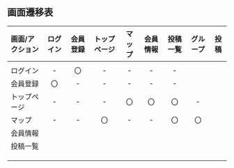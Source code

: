 ## 画面遷移表

|画面/アクション|ログイン|会員登録|トップページ|マップ|会員情報|投稿一覧|グループ|投稿|
|:---|:---:|:---:|:---:|:---:|:---:|:---:|:---:|:---:|
||||||||||
|ログイン|-|〇|-|-|-|-||
|会員登録|〇|-|-|-|-|-||
|トップページ|-|-|-|〇|〇|〇|-|
|マップ|-|-|〇|-|-|〇|〇|
|会員情報|||||||||
|投稿一覧|||||||||
||||||||||
||||||||||
||||||||||

